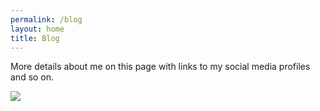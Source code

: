 ```yaml
---
permalink: /blog
layout: home
title: Blog
---
```


More details about me on this page with links to my social media profiles and so on.

![](https://www.jorgesanz.net/assets/imgs/me/jsanz_small4.png)
